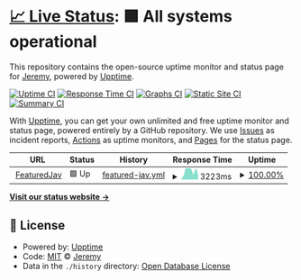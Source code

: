 # [📈 Live Status](https://Ppang0405.github.io/featured_upptime): <!--live status--> **🟩 All systems operational**

This repository contains the open-source uptime monitor and status page for [Jeremy](https://Ppang0405.github.io/featured_upptime), powered by [Upptime](https://github.com/upptime/upptime).

[![Uptime CI](https://github.com/Ppang0405/featured_upptime/workflows/Uptime%20CI/badge.svg)](https://github.com/Ppang0405/featured_upptime/actions?query=workflow%3A%22Uptime+CI%22)
[![Response Time CI](https://github.com/Ppang0405/featured_upptime/workflows/Response%20Time%20CI/badge.svg)](https://github.com/Ppang0405/featured_upptime/actions?query=workflow%3A%22Response+Time+CI%22)
[![Graphs CI](https://github.com/Ppang0405/featured_upptime/workflows/Graphs%20CI/badge.svg)](https://github.com/Ppang0405/featured_upptime/actions?query=workflow%3A%22Graphs+CI%22)
[![Static Site CI](https://github.com/Ppang0405/featured_upptime/workflows/Static%20Site%20CI/badge.svg)](https://github.com/Ppang0405/featured_upptime/actions?query=workflow%3A%22Static+Site+CI%22)
[![Summary CI](https://github.com/Ppang0405/featured_upptime/workflows/Summary%20CI/badge.svg)](https://github.com/Ppang0405/featured_upptime/actions?query=workflow%3A%22Summary+CI%22)

With [Upptime](https://upptime.js.org), you can get your own unlimited and free uptime monitor and status page, powered entirely by a GitHub repository. We use [Issues](https://github.com/Ppang0405/featured_upptime/issues) as incident reports, [Actions](https://github.com/Ppang0405/featured_upptime/actions) as uptime monitors, and [Pages](https://Ppang0405.github.io/featured_upptime) for the status page.

<!--start: status pages-->
<!-- This summary is generated by Upptime (https://github.com/upptime/upptime) -->
<!-- Do not edit this manually, your changes will be overwritten -->
<!-- prettier-ignore -->
| URL | Status | History | Response Time | Uptime |
| --- | ------ | ------- | ------------- | ------ |
| <img alt="" src="https://icons.duckduckgo.com/ip3/featured-jav-backend.jeremyoppa.fun.ico" height="13"> [FeaturedJav](https://featured-jav-backend.jeremyoppa.fun) | 🟩 Up | [featured-jav.yml](https://github.com/Ppang0405/featured_upptime/commits/HEAD/history/featured-jav.yml) | <details><summary><img alt="Response time graph" src="./graphs/featured-jav/response-time-week.png" height="20"> 3223ms</summary><br><a href="https://Ppang0405.github.io/featured_upptime/history/featured-jav"><img alt="Response time 3563" src="https://img.shields.io/endpoint?url=https%3A%2F%2Fraw.githubusercontent.com%2FPpang0405%2Ffeatured_upptime%2FHEAD%2Fapi%2Ffeatured-jav%2Fresponse-time.json"></a><br><a href="https://Ppang0405.github.io/featured_upptime/history/featured-jav"><img alt="24-hour response time 1544" src="https://img.shields.io/endpoint?url=https%3A%2F%2Fraw.githubusercontent.com%2FPpang0405%2Ffeatured_upptime%2FHEAD%2Fapi%2Ffeatured-jav%2Fresponse-time-day.json"></a><br><a href="https://Ppang0405.github.io/featured_upptime/history/featured-jav"><img alt="7-day response time 3223" src="https://img.shields.io/endpoint?url=https%3A%2F%2Fraw.githubusercontent.com%2FPpang0405%2Ffeatured_upptime%2FHEAD%2Fapi%2Ffeatured-jav%2Fresponse-time-week.json"></a><br><a href="https://Ppang0405.github.io/featured_upptime/history/featured-jav"><img alt="30-day response time 3534" src="https://img.shields.io/endpoint?url=https%3A%2F%2Fraw.githubusercontent.com%2FPpang0405%2Ffeatured_upptime%2FHEAD%2Fapi%2Ffeatured-jav%2Fresponse-time-month.json"></a><br><a href="https://Ppang0405.github.io/featured_upptime/history/featured-jav"><img alt="1-year response time 3563" src="https://img.shields.io/endpoint?url=https%3A%2F%2Fraw.githubusercontent.com%2FPpang0405%2Ffeatured_upptime%2FHEAD%2Fapi%2Ffeatured-jav%2Fresponse-time-year.json"></a></details> | <details><summary><a href="https://Ppang0405.github.io/featured_upptime/history/featured-jav">100.00%</a></summary><a href="https://Ppang0405.github.io/featured_upptime/history/featured-jav"><img alt="All-time uptime 99.94%" src="https://img.shields.io/endpoint?url=https%3A%2F%2Fraw.githubusercontent.com%2FPpang0405%2Ffeatured_upptime%2FHEAD%2Fapi%2Ffeatured-jav%2Fuptime.json"></a><br><a href="https://Ppang0405.github.io/featured_upptime/history/featured-jav"><img alt="24-hour uptime 100.00%" src="https://img.shields.io/endpoint?url=https%3A%2F%2Fraw.githubusercontent.com%2FPpang0405%2Ffeatured_upptime%2FHEAD%2Fapi%2Ffeatured-jav%2Fuptime-day.json"></a><br><a href="https://Ppang0405.github.io/featured_upptime/history/featured-jav"><img alt="7-day uptime 100.00%" src="https://img.shields.io/endpoint?url=https%3A%2F%2Fraw.githubusercontent.com%2FPpang0405%2Ffeatured_upptime%2FHEAD%2Fapi%2Ffeatured-jav%2Fuptime-week.json"></a><br><a href="https://Ppang0405.github.io/featured_upptime/history/featured-jav"><img alt="30-day uptime 100.00%" src="https://img.shields.io/endpoint?url=https%3A%2F%2Fraw.githubusercontent.com%2FPpang0405%2Ffeatured_upptime%2FHEAD%2Fapi%2Ffeatured-jav%2Fuptime-month.json"></a><br><a href="https://Ppang0405.github.io/featured_upptime/history/featured-jav"><img alt="1-year uptime 99.94%" src="https://img.shields.io/endpoint?url=https%3A%2F%2Fraw.githubusercontent.com%2FPpang0405%2Ffeatured_upptime%2FHEAD%2Fapi%2Ffeatured-jav%2Fuptime-year.json"></a></details>

<!--end: status pages-->

[**Visit our status website →**](https://Ppang0405.github.io/featured_upptime)

## 📄 License

- Powered by: [Upptime](https://github.com/upptime/upptime)
- Code: [MIT](./LICENSE) © [Jeremy](https://Ppang0405.github.io/featured_upptime)
- Data in the `./history` directory: [Open Database License](https://opendatacommons.org/licenses/odbl/1-0/)
